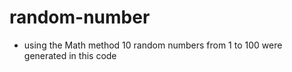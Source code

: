 # random-number
* using the Math method
10 random numbers from 1 to 100 were generated in this code

